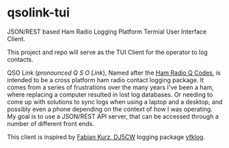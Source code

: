 # qsolink-tui
JSON/REST based Ham Radio Logging Platform Termial User Interface Client.

This project and repo will serve as the TUI Client for the operator to log contacts.

QSO Link (*pronounced Q S O Link*), Named after the [Ham Radio Q Codes](https://hamradioprep.com/ham-radio-q-codes/), is intended to be a cross platform ham radio contact logging package.  It comes from a series of frustrations over the many years I've been a ham, where replacing a computer resulted in lost log databases.  Or needing to come up with solutions to sync logs when using a laptop and a desktop, and possibly even a phone depending on the context of how I was operating.  My goal is to use a JSON/REST API server, that can be accessed through a number of different front ends.

This client is inspired by [Fabian Kurz, DJ5CW](https://fkurz.net/ham/) logging package [yfklog](https://fkurz.net/ham/yfklog.html). 

